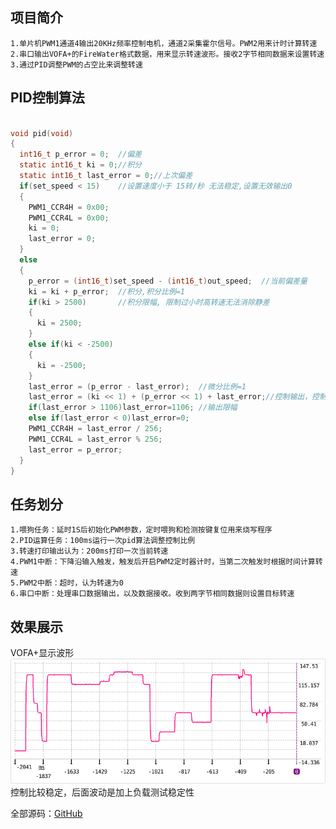 ## 项目简介 ##
    1.单片机PWM1通道4输出20KHz频率控制电机，通道2采集霍尔信号。PWM2用来计时计算转速
    2.串口输出VOFA+的FireWater格式数据，用来显示转速波形。接收2字节相同数据来设置转速
    3.通过PID调整PWM的占空比来调整转速

## PID控制算法 ##
```C

void pid(void)
{
  int16_t p_error = 0;  //偏差
  static int16_t ki = 0;//积分
  static int16_t last_error = 0;//上次偏差
  if(set_speed < 15)    //设置速度小于 15转/秒 无法稳定,设置无效输出0
  {
    PWM1_CCR4H = 0x00;
    PWM1_CCR4L = 0x00;
    ki = 0;
    last_error = 0;
  }
  else 
  {
    p_error = (int16_t)set_speed - (int16_t)out_speed;  //当前偏差量
    ki = ki + p_error;  //积分,积分比例=1
    if(ki > 2500)       //积分限幅, 限制过小时高转速无法消除静差
    {
      ki = 2500;
    }
    else if(ki < -2500)
    {
      ki = -2500;
    }
    last_error = (p_error - last_error);  //微分比例=1
    last_error = (ki << 1) + (p_error << 1) + last_error;//控制输出，控制比例2，积分控制*2
    if(last_error > 1106)last_error=1106; //输出限幅
    else if(last_error < 0)last_error=0;
    PWM1_CCR4H = last_error / 256;
    PWM1_CCR4L = last_error % 256;
    last_error = p_error;
  }
}

```
## 任务划分 ##
    1.喂狗任务：延时1S后初始化PWM参数，定时喂狗和检测按键复位用来烧写程序
    2.PID运算任务：100ms运行一次pid算法调整控制比例
    3.转速打印输出认为：200ms打印一次当前转速
    4.PWM1中断：下降沿输入触发，触发后开启PWM2定时器计时，当第二次触发时根据时间计算转速
    5.PWM2中断：超时，认为转速为0
    6.串口中断：处理串口数据输出，以及数据接收。收到两字节相同数据则设置目标转速

## 效果展示 ##
VOFA+显示波形
![shot.png][1]
控制比较稳定，后面波动是加上负载测试稳定性

全部源码：[GitHub][2]


  [1]: https://github.com/Tliang4540/pid_contrl_test/blob/master/shot.png
  [2]: https://github.com/Tliang4540/pid_contrl_test